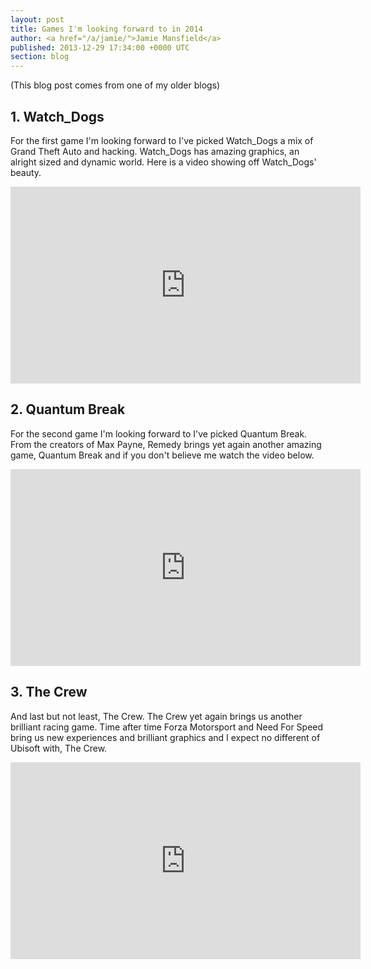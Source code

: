 ```yaml
---
layout: post
title: Games I'm looking forward to in 2014
author: <a href="/a/jamie/">Jamie Mansfield</a>
published: 2013-12-29 17:34:00 +0000 UTC
section: blog
---
```

<p>(This blog post comes from one of my older blogs)</p>

<h2><b>1. Watch_Dogs</b></h2>

<p>
For the first game I'm looking forward to I've picked Watch_Dogs a mix of Grand Theft Auto and hacking. Watch_Dogs has amazing graphics, an alright sized and dynamic world. Here is a video showing off Watch_Dogs' beauty.
</p>
<iframe width="560" height="315" src="https://www.youtube.com/embed/cs5_Ddq7s0o" frameborder="0" allowfullscreen></iframe>

<h2><b>2. Quantum Break</b></h2>

<p>
For the second game I'm looking forward to I've picked Quantum Break. From the creators of Max Payne, Remedy brings yet again another amazing game, Quantum Break and if you don't believe me watch the video below.
</p>
<iframe width="560" height="315" src="https://www.youtube.com/embed/E087GDdXYl4" frameborder="0" allowfullscreen></iframe>

<h2><b>3. The Crew</b></h2>

<p>
And last but not least, The Crew. The Crew yet again brings us another brilliant racing game. Time after time Forza Motorsport and Need For Speed bring us new experiences and brilliant graphics and I expect no different of Ubisoft with, The Crew.
</p>
<iframe width="560" height="315" src="https://www.youtube.com/embed/d4JnshyKOOQ" frameborder="0" allowfullscreen></iframe>
